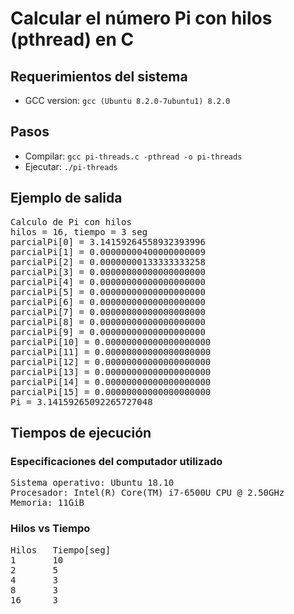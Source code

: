 # Calcular el número Pi con hilos (pthread) en C

## Requerimientos del sistema
* GCC version: `gcc (Ubuntu 8.2.0-7ubuntu1) 8.2.0`

## Pasos
* Compilar: `gcc pi-threads.c -pthread -o pi-threads`
* Ejecutar: `./pi-threads`

## Ejemplo de salida
<pre>
Calculo de Pi con hilos
hilos = 16, tiempo = 3 seg
parcialPi[0] = 3.14159264558932393996
parcialPi[1] = 0.00000000400000000009
parcialPi[2] = 0.00000000133333333258
parcialPi[3] = 0.00000000000000000000
parcialPi[4] = 0.00000000000000000000
parcialPi[5] = 0.00000000000000000000
parcialPi[6] = 0.00000000000000000000
parcialPi[7] = 0.00000000000000000000
parcialPi[8] = 0.00000000000000000000
parcialPi[9] = 0.00000000000000000000
parcialPi[10] = 0.00000000000000000000
parcialPi[11] = 0.00000000000000000000
parcialPi[12] = 0.00000000000000000000
parcialPi[13] = 0.00000000000000000000
parcialPi[14] = 0.00000000000000000000
parcialPi[15] = 0.00000000000000000000
Pi = 3.14159265092265727048
</pre>

## Tiempos de ejecución

### Especificaciones del computador utilizado
<pre>
Sistema operativo: Ubuntu 18.10
Procesador: Intel(R) Core(TM) i7-6500U CPU @ 2.50GHz
Memoria: 11GiB
</pre>

### Hilos vs Tiempo 
<pre>
Hilos   Tiempo[seg]
1       10
2       5
4       3
8       3
16      3
</pre>